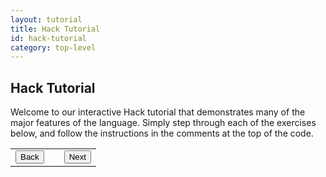 ```yaml
---
layout: tutorial
title: Hack Tutorial
id: hack-tutorial
category: top-level
---
```


## Hack Tutorial

Welcome to our interactive Hack tutorial that demonstrates many of the major features of the language. Simply step through each of the exercises below, and follow the instructions in the comments at the top of the code.

<div id='tutorial'>
  <table>
    <tr>
      <td class="leftcell"><button id="prev_button">Back</button></td>
      <td id="count_box"></td>
      <td class="rightcell"><button id="next_button">Next</button></td>
    </tr>
  </table>
  <div id="hack_demo"/>
</div>
<p>
  <script>
  HACK_DEMO('./js/hack_tutorial/');
  </script><br />
  <script src="./js/hack_tutorial/tutorial_source.js"></script><br />
  <script src="./js/hack_tutorial/tutorial.js"></script>
</p>
